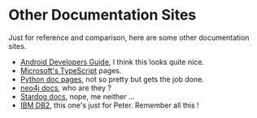 # Other Documentation Sites

Just for reference and comparison, here are some other documentation sites.

* [Android Developers Guide](https://developer.android.com/guide), I think this looks quite nice.
* [Microsoft's TypeScript](https://www.staging-typescript.org/docs/handbook) pages.
* [Python doc pages](https://docs.python.org/3/), not so pretty but gets the job done.
* [neo4j docs](https://neo4j.com/docs/getting-started/current/), who are they ?
* [Stardog docs](https://www.stardog.com/docs/), nope, me neither ...
* [IBM DB2](https://www.ibm.com/support/knowledgecenter/SSEPGG_11.5.0/com.ibm.db2.luw.sql.ref.doc/doc/r0006726.html), this one's just for Peter. Remember all this !




